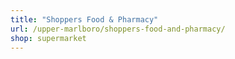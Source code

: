 ```yaml
---
title: "Shoppers Food & Pharmacy"
url: /upper-marlboro/shoppers-food-and-pharmacy/
shop: supermarket
---
```

